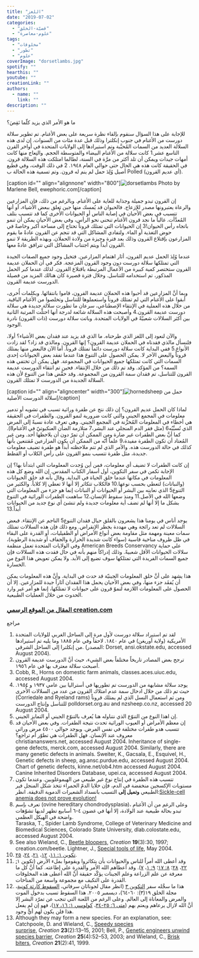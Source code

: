 ```yaml
---
title: "اللغز"
date: "2019-07-02"
categories: 
  - "قضيّة-الخلق"
  - "علوم-معاصرة"
tags: 
  - "مخلوقات"
  - "تطور"
  - "علوم"
coverImage: "dorsetlambs.jpg"
spotify: ""
hearthis: ""
youtube: ""
creationLink: ""
authors:
  - name: ""
    link: ""
description: ""
---
```


ما هو الأمر الذي يزيد كلّما نَقِصَ؟

للإجابة على هذا السؤال سنقوم بإلقاء نظرة سريعة على بعض الأغنام. تم تطوير سلالة دورست من الأغنام في جنوب إنكلترا وذلك قبل عدة مئات من السنوات. إن لدى هذه السلالة العديد من السمات المُحبَّبة وتم استيرادها إلى الولايات المتحدة في أواخر القرن التاسع عشر.1 كانت سلالة من الأغنام البيضاء والمتوسطة الحجم. والنِعاج منها كانت أمهات جيدات ويمكن أن تلد أكثر من مرَّة في السنة، لطالما امتلكت هذه السلالة قرون. في الحقيقة كانت هذه هي الحال حتى حوالي العام ١٩٤٨. 2 في ذلك الوقت، وفي قطيع أصيل وُلِدَ حمل لم ينم له قرون. وتم تسمية هذه الحالة ب Polled (أي عديم القرون).  

\[caption id="" align="alignnone" width="800"\]![dorsetlambs](images/dorsetlambs.jpg) Photo by Marlene Bell, ewephoric.com\[/caption\]

إن القرون تبدو جميلة وجذابة للغاية على الأغنام. وبالرغم من ذلك، فإن المزارعين والرعاة يعتبرونها مصدر للإزعاج. فالحيوان قد يُمسك منها جين تعلق ببعض الأشياء، أو أنها تتسبب في بعض الأحيان في إصابة الناس أو الحيوانات الأُخرى كما قد تتسبب بتلف المُعدَّأت. غالباً ما نجد قرون الأغنام تنحني نحو الرأس، وفي بعض الأحيان يمكن أن تنمو باتجاه رأس الحيوان!3 إن الحيوانات التي تمتلك قروناً تحتاج إلى مساحة أكبر وخاصةً في حوض التغذية أو الماء. ولتفادي المشاكل التي قد تنجم عن القرون عادةً ما يقوم المزارعون بإقتلاع القرون وذلك بعد فترة وجيزة من ولادة الحملان. وبهذه الطريقة لا تنمو القرون أبداً ويتم اجتناب المشاكل التي تترافق عادةً معها.

عندما وُلِدَ الحمل عديم القرون، أثار اهتمام المزارعين. فتخيل وجود جميع الصفات الجيدة التي تمتلكها سلالة دورست دون وجود القرون المزعجة. فكر في أن الحملان عديمة القرون ستختصر كمية كبيرة من الأعمال المرتبطة باقتلاع القرون. لذلك عندما كبر الحمل المذكور، تم استخدامه للتناسل. وخلال فترة قصيرة كان هنالك المزيد من فصيلة الدورست عديمة القرون.

وبما أنَّ المزارعين قد أحبوا هذه الحملان عديمة القرون، قاموا بانتقائها. وبكلمات أُخرى، أبقوا على الأغنام التي لم تمتلك قروناً واستعملوها للتناسل وتخلصوا من الأغنام الباقية. من خلال هذه العملية في الإنتقاء الإصطناعي، سرعان ما تطورت سلالة جديدة هي سلالة دورست عديمة القرون.4 وأصبحت هذه السلالة شائعة لدرجة أنها احتلَّت المرتبة الثانية بين أكثر السلالات شعبيّةً في الولايات المتحدة. وباتت سلالة دورست (ذات القرون) نادرة الوجود.

والآن لنعود إلى اللغز الذي طرحناه. ما الذي قد يزيد عند فقدان بعض الأشياء؟ أولا، فلنسأل مالذي فقدناه في الحملان عديمة القرون؟ إنها القرون. ومالذي قد زاد؟ لقد زادت الأنواع.5 ففي البداية كانت سلالة دورست دائماً تمتلك قروناً. أما الآن فالبعض منها يمتلك قروناً والبعض الآخر لا. يمكن الحصول على التنوع هذا عندما تفقد بعض الحيوانات إحدى السمات التي كانت تمتلكها جميع الحيوانات في المجموعة. فهل يمكن أن تختفي هذه السمة؟ من المؤكد. وقد تم ذلك من خلال الإنتقاء. فحين تم انتقاء الدورست عديمة القرون للتناسل، تم فقدان سمة القرون من المجموعة. وقد خفَّض هذا من التنوع لأن هذه السلالة الجديدة من الدورست لا تمتلك القرون.

\[caption id="" align="aligncenter" width="300"\]![hornedsheep](images/hornedsheep.jpg) حمل من سلالة الدورست الأصلية\[/caption\]

لماذا كان الحمل عديم القرون؟ إن ذلك نتج عن طفرة وراثية تسبب في تشويه أو تدمير معلومات في المجمع الجيني والتي كانت ضرورية لنمو القرون. والطفرات في الحقيقة هي أخطاء في المعلومات المُخزَّنة في المجمع الجيني. وهي تعرف عادة نسبةً إلى المرض الذي تُسبِّبُه6 (مثل فقر الدم المنجلي عند البشر،7 متلازمة الضأن العنكبوتيّ في الأغنام8). كما أنَّ بعض الطفرات غير ضارة ومن الممكن أن تمرّ دون أن يلاحظها أحد. ومن غير المُعتاد أن تكون الطفرة مفيدة،9 علماً أنّه من الممكن أن يكون المزارعين مُقتنعين بأنها كذلك في حالة الدورست هذه. والأمر الذي لم تتم ملاحظته أبداً هو طفرة تضيف معلومات جديدة، مثل طفرة تتسبب بنمو القرون على رأس الكلاب أو القطط.

إن كانت الطفرات لا تضيف أي معلومات، فمن أين وُجدت المعلومات التي ابتدأنا بها؟ إن الإجابة تكمن في سفر التكوين، أول أسفار الكتاب المقدس. إن الله وضع كل هذه المعلومات في مكانها عندما خلق الحياة في البداية. وقال بأنه قد خلق الحيوانات (والنباتات) لتعطي بحسب نوعها.10 فالكلاب تتكاثر إلا أنها لا تعطي إلا كلاباً. والكثير من التنوع5 الذي نعاينه بين البشر أو الحيوانات أو النباتات إنما هو جزء من المعلومات التي وضعها الله في الأصل.11 ومنذ سقوط الإنسان،12 ساهمت الطفرات الوراثية في التنوع بشكل ما إلا أنها لم تضف أية معلومات جديدة ولم تنشئ أي نوع جديد من الحيوانات أبداً.13

يوجد أناس في يومنا هذا يشعرون بالقلق حيال فقدان التنوع5 الناجم عن الإنتقاء. فبعض السلالات لم تعد رائجة وهي مهددة بخطر الإنقراض. ومع ذلك فإن هذه السلالات تمتلك سمات معينة ومهمة مثل مقاومة بعض أنواع الأمراض أو الطفيليات، أو القدرة على البقاء في ظل ظروف مناخية قاسية (سواء كانت شديدة الحرارة والجفاف أو شديدة الرطوبة)، وفي الولايات المتحدة تعمل منظمة American Breeds Conservancy على حماية سلالات الحيوانات الأقل شعبيةً. وذلك إدراكاً منهم بأنه في حال فقدت هذه السلالات فإن جميع السمات الفريدة التي تمتلكها سوف تضيع إلى الأبد. ولا يمكن تعويض هذا النوع من الخسارة.

هذا يشهد على أنَّ خلق المعلومات الجينيّة قد حدث في البداية. وأنَّ هذه المعلومات يمكن أن يُفقَد جزء منها، وفي بعض الأحيان يحمل هذا الفقدان آثاراً جيدة للمزارعين. إلا أن الحصول على المعلومات اللازمة لنموّ قرون على حيوانات لا تمتلكها، إنما هو أمر غير وارد الحدوث من خلال العمليات الطبيعية.

### [المقال من الموقع الرسمي creation.com](https://creation.com/%D8%A7%D9%84%D9%84%D8%BA%D8%B2)

مراجع

1. لقد تم استيراد سلالة دورست لأول مرة إلى الساحل الغربي للولايات المتحدة الأمريكية (ولاية أوريغن) في عام ١٨٤٠. لاحقاً وفي عام ١٨٨٥ وما يليه تم استيرادها من إنكلترا إلى الساحل الشرقي. (المصدر: Dorset, ansi.okstate.edu, accessed August 2004).
2. ترجح بعض المصادر تاريخاً مختلفاً بعض الشيء، حيث أنَّ الدورست عديمة القرون أصبحت سلالة معترف بها في عام ١٩٥٦.
3. Cobb, R., Horns on domestic farm animals, classes.aces.uiuc.edu, accessed August 2004.
4. يوجد سلالة مشابهة من الدورست تم تطوريها في أستراليا بين عامي ١٩٣٧ و ١٩٥٤. حيث تم ذلك من خلال ادخال سمة عدم امتلاك القرون من عدد من السلالات الأُخرى (Corriedale and Ryeland rams) ومن ثم استعمال النسل الذي لم يمتلك قروناً للتناسل وإنتاج الدورست polldorset.org.au and nzsheep.co.nz, accessed 20 August 2004.
5. إن اهذا النوع من التنوّع الذي نتناوله هنا يُعرف بالتنوّع الجيني أو التمايز الجيني.
6. إن معظم الأمراض أو العيوب الوراثية تحدث نتيجة الطفرات. وفي بعض الأحيان قد تتسبب هدو طفرات مختلفة في نفس المرض. ويوجد حوالي ٤٥٠٠ مرض وراثي معروف عند الإنسان. فهل الطفرات هي تطوّر أم تراجع؟  
    christiananswers.net, accessed August 2004. Inheritance of single-gene defects, merck.com, accessed August 2004. Similarly, there are many genetic defects in animals. Sweiter, K., Gacsala, E., Esquivel, H., Genetic defects in sheep, ag.ansc.purdue.edu, accessed August 2004. Chart of genetic defects, kinne.net/ob4.htm accessed August 2004. Canine Inherited Disorders Database, upei.ca, accessed August 2004.
7. تتسبب هذه الطفرة في إنتاج نوع غير طبيعي من الهيموغلوبين. وعندما تكون مستويات الإكسجين منخفضة في الدم، فإن خلايا الدمّ الحمراء تتخذ شكل المنجل فير الطبيعي **وتميل إلى** التسبب بانسداد الشعيرات الدموية الدقيقة. انظر:[Sickle-cell anemia does not prove evolution!](https://creation.com/sickle-cell-anemia-does-not-prove-evolution)
8. تعرف بإسم (ovine hereditary chondrodysplasia)، وعلى الرغم من أن الأغنام تبدو بحالة طبيعية عند الولادة، إلا أنها في غضون ٤-٦ أسابيع تظهر لديها تشوّهات واضحة في الهيكل العظمي.  
    Taraska, T., Spider Lamb Syndrome, College of Veterinary Medicine and Biomedical Sciences, Colorado State University, dlab.colostate.edu, accessed August 2004.
9. See also Wieland, C., [Beetle bloopers](https://creation.com/beetle-bloopers), _Creation_ **19**(3):30, 1997; creation.com/beetle. Lightner, J., [Special tools of life](https://creation.com/special-tools-of-life), May 2004.
10. [تكوين ١: ١١](https://biblia.com/bible/ar-vandyke/Ge1.11)، [١٢](https://biblia.com/bible/ar-vandyke/Ge1.12)، [٢١](https://biblia.com/bible/ar-vandyke/Ge1.21)، [٢٤](https://biblia.com/bible/ar-vandyke/Ge1.24)، [٢٥](https://biblia.com/bible/ar-vandyke/Ge1.25).
11. وقد أعطى الله أمراً للناس والحيوانات بأن يتكاثروا ويقوموا بملء الأرض (تكوين ١[: ٢٢](https://biblia.com/bible/ar-vandyke/Ge1.22)، [٢٨](https://biblia.com/bible/ar-vandyke/Ge1.28)؛ [٨: ١٧](https://biblia.com/bible/ar-vandyke/Ge8.17)؛ [٩: ١](https://biblia.com/bible/ar-vandyke/Ge9.1)، [٧](https://biblia.com/bible/ar-vandyke/Ge9.7)). وقد أعطاهم الله الأمر والقدرة على إطاعته. كما أنَّ كل ما معرفة عن علم الزراعة وعلم الجينات يؤكّد حقيقة أنَّ الله أعطى هذه المخلوقات القدرة على التكيف مع مجموعة واسعة من المناخات.
12. هذا ما سجَّله سفر [التكوين ٣](https://biblia.com/bible/ar-vandyke/Ge3) (انظر مقال لجوناثان سرفاتي، [السقوط كارثة كونية](https://creation.com/the-fall-a-cosmic-catastrophe)، مجلة الخلق ١٩(٣): ٦٠-٦٤)، ديسمبر ٢٠٠٥. هذا السقوط تسبب بدخول الموت والمرض والمعاناة إلى العالم. وعلى الرغم من اللعنة التي تنجب عن تمرّد البشر إلا أنَّ الله لازال يرعاهم ويعتم بهم ([متى ٦: ٢٥-٣٤](https://biblia.com/bible/ar-vandyke/Mt6.25-34)، [كولوسي ١: ١٦، ١٧](https://biblia.com/bible/ar-vandyke/Col1.16-17))، فهو إن لم يفعل هذا فلن يكون لهم أيُّ وجود.
13. Although they may form a new species. For an explanation, see: Catchpoole, D. and Wieland, C., [Speedy species surprise](https://creation.com/speedy-species-surprise), _Creation_ **23**(2):13–15, 2001; Bell, P., [Genetic engineers unwind species barrier](https://creation.com/genetic-engineers-unwind-species-barrier), _Creation_ **25**(4):52–53, 2003; and Wieland, C., [Brisk biters](https://creation.com/brisk-biters), _Creation_ **21**(2):41, 1999.

* * *
